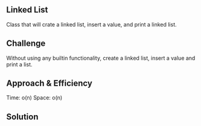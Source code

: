 ## Linked List
Class that will crate a linked list, insert a value, and print a linked list.

## Challenge
Without using any builtin functionality, create a linked list, insert a value and print a list.

## Approach & Efficiency
Time: o(n) Space: o(n)

## Solution